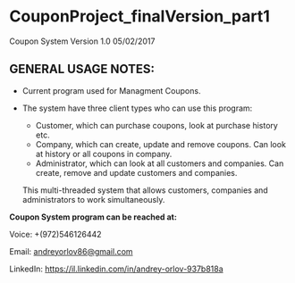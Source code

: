 # CouponProject_finalVersion_part1
Coupon System Version 1.0 05/02/2017

GENERAL USAGE NOTES:
---------------------

- Current program used for Managment Coupons.
- The system have three client types who can use this program:
  - Customer, which can purchase coupons, look at purchase history etc.
  - Company, which can create, update and remove coupons. Can look at history or all coupons in company.
  - Administrator, which can look at all customers and companies. Can create, remove and update customers and companies.
  
  This multi-threaded system that allows customers, companies and administrators to work simultaneously.
  
  
  
<b>Coupon System program can be reached at:</b>

Voice: +(972)546126442

Email: andreyorlov86@gmail.com

LinkedIn: https://il.linkedin.com/in/andrey-orlov-937b818a
